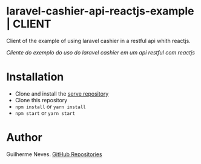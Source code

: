 # laravel-cashier-api-reactjs-example | CLIENT

Client of the example of using laravel cashier in a restful api whith reactjs.

*Cliente do exemplo do uso do laravel cashier em um api restful com reactjs*

# Installation

- Clone and install the [serve repository](https://github.com/guilhermeasn/laravel-cashier-api-reactjs-example-server)
- Clone this repository
- ```npm install``` or ```yarn install```
- ```npm start``` or ```yarn start```

# Author

Guilherme Neves. [GitHub Repositories](https://github.com/guilhermeasn)
